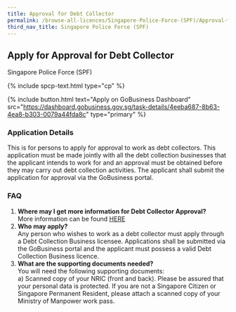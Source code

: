 ```yaml
---
title: Approval for Debt Collector
permalink: /browse-all-licences/Singapore-Police-Force-(SPF)/Approval-for-Debt-Collector
third_nav_title: Singapore Police Force (SPF)
---
```


## Apply for Approval for Debt Collector

Singapore Police Force (SPF)

{% include spcp-text.html type="cp" %}

{% include button.html text="Apply on GoBusiness Dashboard" src="https://dashboard.gobusiness.gov.sg/task-details/4eeba687-8b63-4ea8-b303-0079a44fda8c" type="primary" %}

<H3>Application Details</H3>

<p>This is for persons to apply for approval to work as debt collectors. This application must be made jointly with all the debt collection businesses that the applicant intends to work for and an approval must be obtained before they may carry out debt collection activities. The applicant shall submit the application for approval via the GoBusiness portal.</p>
<h3>FAQ</h3>
<ol>
<li><strong>Where may I get more information for Debt Collector Approval?</strong><br>More information can be found <a href=""https:/www.police.gov.sg/e-Services/Police-Licences/Debt-Collection-Licence"" target=""_blank"" rel=""noopener"">HERE</a></li>
<li><strong>Who may apply?</strong><br>Any person who wishes to work as a debt collector must apply through a Debt Collection Business licensee. Applications shall be submitted via the GoBusiness portal and the applicant must possess a valid Debt Collection Business licence.</li>
<li><strong>What are the supporting documents needed?</strong><br>You will need the following supporting documents:<br>a) Scanned copy of your NRIC (front and back). Please be assured that your personal data is protected. If you are not a Singapore Citizen or Singapore Permanent Resident, please attach a scanned copy of your Ministry of Manpower work pass.<br></li>
</ol>

